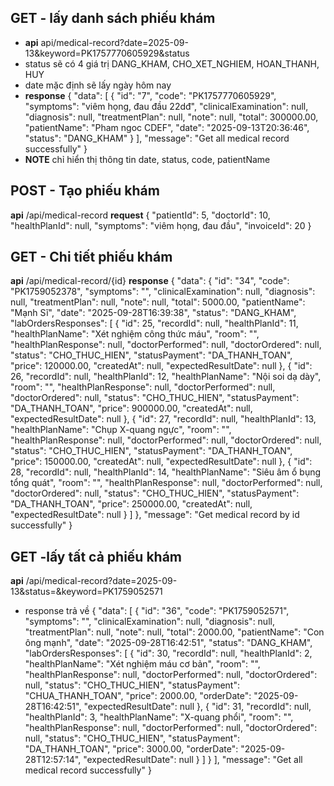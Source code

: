 ## GET - lấy danh sách phiếu khám 
- **api** api/medical-record?date=2025-09-13&keyword=PK1757770605929&status
- status sẽ có 4 giá trị DANG_KHAM, CHO_XET_NGHIEM, HOAN_THANH, HUY
- date mặc định sẽ lấy ngày hôm nay
- **response**
{
    "data": [
        {
            "id": "7",
            "code": "PK1757770605929",
            "symptoms": "viêm họng, đau đầu 22dđ",
            "clinicalExamination": null,
            "diagnosis": null,
            "treatmentPlan": null,
            "note": null,
            "total": 300000.00,
            "patientName": "Pham ngoc CDEF",
            "date": "2025-09-13T20:36:46",
            "status": "DANG_KHAM"
        }
    ],
    "message": "Get all medical record successfully"
}
- **NOTE** chỉ hiển thị thông tin date, status, code, patientName

## POST - Tạo phiếu khám
**api** /api/medical-record
**request**
{
  "patientId": 5,
  "doctorId": 10,
  "healthPlanId": null,
  "symptoms": "viêm họng, đau đầu",
  "invoiceId": 20
}

## GET - Chi tiết phiếu khám
**api** /api/medical-record/{id}
**response** 
{
    "data": {
        "id": "34",
        "code": "PK1759052378",
        "symptoms": "",
        "clinicalExamination": null,
        "diagnosis": null,
        "treatmentPlan": null,
        "note": null,
        "total": 5000.00,
        "patientName": "Mạnh Sĩ",
        "date": "2025-09-28T16:39:38",
        "status": "DANG_KHAM",
        "labOrdersResponses": [
            {
                "id": 25,
                "recordId": null,
                "healthPlanId": 11,
                "healthPlanName": "Xét nghiệm công thức máu",
                "room": "",
                "healthPlanResponse": null,
                "doctorPerformed": null,
                "doctorOrdered": null,
                "status": "CHO_THUC_HIEN",
                "statusPayment": "DA_THANH_TOAN",
                "price": 120000.00,
                "createdAt": null,
                "expectedResultDate": null
            },
            {
                "id": 26,
                "recordId": null,
                "healthPlanId": 12,
                "healthPlanName": "Nội soi dạ dày",
                "room": "",
                "healthPlanResponse": null,
                "doctorPerformed": null,
                "doctorOrdered": null,
                "status": "CHO_THUC_HIEN",
                "statusPayment": "DA_THANH_TOAN",
                "price": 900000.00,
                "createdAt": null,
                "expectedResultDate": null
            },
            {
                "id": 27,
                "recordId": null,
                "healthPlanId": 13,
                "healthPlanName": "Chụp X-quang ngực",
                "room": "",
                "healthPlanResponse": null,
                "doctorPerformed": null,
                "doctorOrdered": null,
                "status": "CHO_THUC_HIEN",
                "statusPayment": "DA_THANH_TOAN",
                "price": 150000.00,
                "createdAt": null,
                "expectedResultDate": null
            },
            {
                "id": 28,
                "recordId": null,
                "healthPlanId": 14,
                "healthPlanName": "Siêu âm ổ bụng tổng quát",
                "room": "",
                "healthPlanResponse": null,
                "doctorPerformed": null,
                "doctorOrdered": null,
                "status": "CHO_THUC_HIEN",
                "statusPayment": "DA_THANH_TOAN",
                "price": 250000.00,
                "createdAt": null,
                "expectedResultDate": null
            }
        ]
    },
    "message": "Get medical record by id successfully"
}

## GET -lấy tất cả phiếu khám
**api** /api/medical-record?date=2025-09-13&status=&keyword=PK1759052571
- response trả về
{
    "data": [
        {
            "id": "36",
            "code": "PK1759052571",
            "symptoms": "",
            "clinicalExamination": null,
            "diagnosis": null,
            "treatmentPlan": null,
            "note": null,
            "total": 2000.00,
            "patientName": "Con ông mạnh",
            "date": "2025-09-28T16:42:51",
            "status": "DANG_KHAM",
            "labOrdersResponses": [
                {
                    "id": 30,
                    "recordId": null,
                    "healthPlanId": 2,
                    "healthPlanName": "Xét nghiệm máu cơ bản",
                    "room": "",
                    "healthPlanResponse": null,
                    "doctorPerformed": null,
                    "doctorOrdered": null,
                    "status": "CHO_THUC_HIEN",
                    "statusPayment": "CHUA_THANH_TOAN",
                    "price": 2000.00,
                    "orderDate": "2025-09-28T16:42:51",
                    "expectedResultDate": null
                },
                {
                    "id": 31,
                    "recordId": null,
                    "healthPlanId": 3,
                    "healthPlanName": "X-quang phổi",
                    "room": "",
                    "healthPlanResponse": null,
                    "doctorPerformed": null,
                    "doctorOrdered": null,
                    "status": "CHO_THUC_HIEN",
                    "statusPayment": "DA_THANH_TOAN",
                    "price": 3000.00,
                    "orderDate": "2025-09-28T12:57:14",
                    "expectedResultDate": null
                }
            ]
        }
    ],
    "message": "Get all medical record successfully"
}